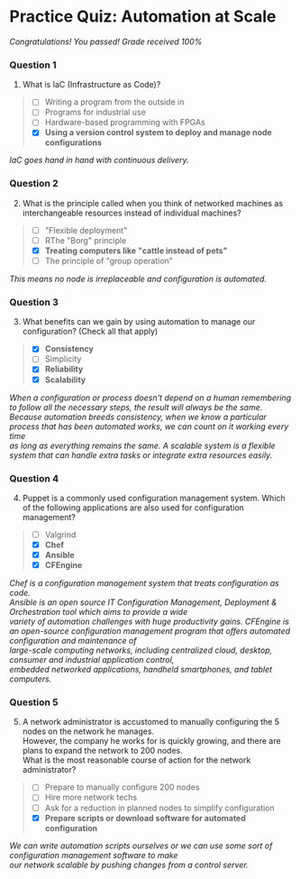 # Practice Quiz:  Automation at Scale

*Congratulations! You passed! Grade received 100%*

### Question 1

1. What is IaC (Infrastructure as Code)?

> - [ ] Writing a program from the outside in
> - [ ] Programs for industrial use
> - [ ] Hardware-based programming with FPGAs
> - [x] **Using a version control system to deploy and manage node configurations**

*IaC goes hand in hand with continuous delivery.*

### Question 2

2. What is the principle called when you think of networked machines as interchangeable resources instead of individual machines?

> - [ ] "Flexible deployment"
> - [ ] RThe "Borg" principle
> - [x] **Treating computers like "cattle instead of pets"**
> - [ ] The principle of "group operation"

*This means no node is irreplaceable and configuration is automated.*

### Question 3

3. What benefits can we gain by using automation to manage our configuration? (Check all that apply)

> - [x] **Consistency**
> - [ ] Simplicity
> - [x] **Reliability**
> - [x] **Scalability**

*When a configuration or process doesn't depend on a human remembering to follow all the necessary steps, the result will always be the same.*\
*Because automation breeds consistency, when we know a particular process that has been automated works, we can count on it working every time*\
*as long as everything remains the same.*
*A scalable system is a flexible system that can handle extra tasks or integrate extra resources easily.*

### Question 4

4. Puppet is a commonly used configuration management system. Which of the following applications are also used for configuration management?

> - [ ] Valgrind
> - [x] **Chef**
> - [x] **Ansible**
> - [x] **CFEngine**

*Chef is a configuration management system that treats configuration as code.*\
*Ansible is an open source IT Configuration Management, Deployment & Orchestration tool which aims to provide a wide*\
*variety of automation challenges with huge productivity gains.*
*CFEngine is an open-source configuration management program that offers automated configuration and maintenance of*\
*large-scale computing networks, including centralized cloud, desktop, consumer and industrial application control,*\
*embedded networked applications, handheld smartphones, and tablet computers.*

### Question 5

5. A network administrator is accustomed to manually configuring the 5 nodes on the network he manages.\
However, the company he works for is quickly growing, and there are plans to expand the network to 200 nodes.\
What is the most reasonable course of action for the network administrator?

> - [ ] Prepare to manually configure 200 nodes
> - [ ] Hire more network techs
> - [ ] Ask for a reduction in planned nodes to simplify configuration
> - [x] **Prepare scripts or download software for automated configuration**

*We can write automation scripts ourselves or we can use some sort of configuration management software to make*\
*our network scalable by pushing changes from a control server.*